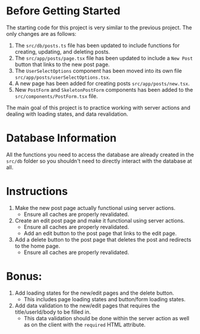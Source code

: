 # Before Getting Started

The starting code for this project is very similar to the previous project. The only changes are as follows:

1. The `src/db/posts.ts` file has been updated to include functions for creating, updating, and deleting posts.
2. The `src/app/posts/page.tsx` file has been updated to include a `New Post` button that links to the new post page.
3. The `UserSelectOptions` component has been moved into its own file `src/app/posts/userSelectOptions.tsx`.
4. A new page has been added for creating posts `src/app/posts/new.tsx`.
5. New `PostForm` and `SkeletonPostForm` components has been added to the `src/components/PostForm.tsx` file.

The main goal of this project is to practice working with server actions and dealing with loading states, and data revalidation.

# Database Information

All the functions you need to access the database are already created in the `src/db` folder so you shouldn't need to directly interact with the database at all.

# Instructions

1. Make the new post page actually functional using server actions.
   - Ensure all caches are properly revalidated.
2. Create an edit post page and make it functional using server actions.
   - Ensure all caches are properly revalidated.
   - Add an edit button to the post page that links to the edit page.
3. Add a delete button to the post page that deletes the post and redirects to the home page.
   - Ensure all caches are properly revalidated.

# Bonus:

1. Add loading states for the new/edit pages and the delete button.
   - This includes page loading states and button/form loading states.
2. Add data validation to the new/edit pages that requires the title/userId/body to be filled in.
   - This data validation should be done within the server action as well as on the client with the `required` HTML attribute.

